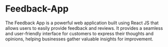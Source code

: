 # Feedback-App
The Feedback App is a powerful web application built using React JS that allows users to easily provide feedback and reviews. It provides a seamless and user-friendly interface for customers to express their thoughts and opinions, helping businesses gather valuable insights for improvement.

